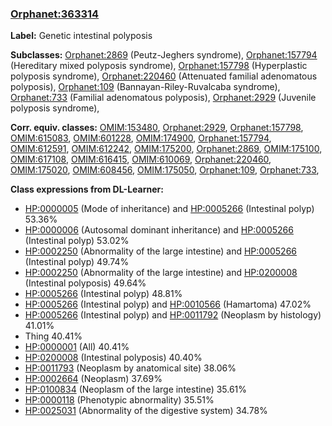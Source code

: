 
### [Orphanet:363314](http://www.orpha.net/ORDO/Orphanet_363314)
**Label:** Genetic intestinal polyposis

**Subclasses:** [Orphanet:2869](http://www.orpha.net/ORDO/Orphanet_2869) (Peutz-Jeghers syndrome), [Orphanet:157794](http://www.orpha.net/ORDO/Orphanet_157794) (Hereditary mixed polyposis syndrome), [Orphanet:157798](http://www.orpha.net/ORDO/Orphanet_157798) (Hyperplastic polyposis syndrome), [Orphanet:220460](http://www.orpha.net/ORDO/Orphanet_220460) (Attenuated familial adenomatous polyposis), [Orphanet:109](http://www.orpha.net/ORDO/Orphanet_109) (Bannayan-Riley-Ruvalcaba syndrome), [Orphanet:733](http://www.orpha.net/ORDO/Orphanet_733) (Familial adenomatous polyposis), [Orphanet:2929](http://www.orpha.net/ORDO/Orphanet_2929) (Juvenile polyposis syndrome), 

**Corr. equiv. classes:** [OMIM:153480](http://purl.obolibrary.org/obo/OMIM_153480), [Orphanet:2929](http://www.orpha.net/ORDO/Orphanet_2929), [Orphanet:157798](http://www.orpha.net/ORDO/Orphanet_157798), [OMIM:615083](http://purl.obolibrary.org/obo/OMIM_615083), [OMIM:601228](http://purl.obolibrary.org/obo/OMIM_601228), [OMIM:174900](http://purl.obolibrary.org/obo/OMIM_174900), [Orphanet:157794](http://www.orpha.net/ORDO/Orphanet_157794), [OMIM:612591](http://purl.obolibrary.org/obo/OMIM_612591), [OMIM:612242](http://purl.obolibrary.org/obo/OMIM_612242), [OMIM:175200](http://purl.obolibrary.org/obo/OMIM_175200), [Orphanet:2869](http://www.orpha.net/ORDO/Orphanet_2869), [OMIM:175100](http://purl.obolibrary.org/obo/OMIM_175100), [OMIM:617108](http://purl.obolibrary.org/obo/OMIM_617108), [OMIM:616415](http://purl.obolibrary.org/obo/OMIM_616415), [OMIM:610069](http://purl.obolibrary.org/obo/OMIM_610069), [Orphanet:220460](http://www.orpha.net/ORDO/Orphanet_220460), [OMIM:175020](http://purl.obolibrary.org/obo/OMIM_175020), [OMIM:608456](http://purl.obolibrary.org/obo/OMIM_608456), [OMIM:175050](http://purl.obolibrary.org/obo/OMIM_175050), [Orphanet:109](http://www.orpha.net/ORDO/Orphanet_109), [Orphanet:733](http://www.orpha.net/ORDO/Orphanet_733), 

**Class expressions from DL-Learner:**

- [HP:0000005](http://purl.obolibrary.org/obo/HP_0000005) (Mode of inheritance) and [HP:0005266](http://purl.obolibrary.org/obo/HP_0005266) (Intestinal polyp) 53.36%
- [HP:0000006](http://purl.obolibrary.org/obo/HP_0000006) (Autosomal dominant inheritance) and [HP:0005266](http://purl.obolibrary.org/obo/HP_0005266) (Intestinal polyp) 53.02%
- [HP:0002250](http://purl.obolibrary.org/obo/HP_0002250) (Abnormality of the large intestine) and [HP:0005266](http://purl.obolibrary.org/obo/HP_0005266) (Intestinal polyp) 49.74%
- [HP:0002250](http://purl.obolibrary.org/obo/HP_0002250) (Abnormality of the large intestine) and [HP:0200008](http://purl.obolibrary.org/obo/HP_0200008) (Intestinal polyposis) 49.64%
- [HP:0005266](http://purl.obolibrary.org/obo/HP_0005266) (Intestinal polyp) 48.81%
- [HP:0005266](http://purl.obolibrary.org/obo/HP_0005266) (Intestinal polyp) and [HP:0010566](http://purl.obolibrary.org/obo/HP_0010566) (Hamartoma) 47.02%
- [HP:0005266](http://purl.obolibrary.org/obo/HP_0005266) (Intestinal polyp) and [HP:0011792](http://purl.obolibrary.org/obo/HP_0011792) (Neoplasm by histology) 41.01%
- Thing 40.41%
- [HP:0000001](http://purl.obolibrary.org/obo/HP_0000001) (All) 40.41%
- [HP:0200008](http://purl.obolibrary.org/obo/HP_0200008) (Intestinal polyposis) 40.40%
- [HP:0011793](http://purl.obolibrary.org/obo/HP_0011793) (Neoplasm by anatomical site) 38.06%
- [HP:0002664](http://purl.obolibrary.org/obo/HP_0002664) (Neoplasm) 37.69%
- [HP:0100834](http://purl.obolibrary.org/obo/HP_0100834) (Neoplasm of the large intestine) 35.61%
- [HP:0000118](http://purl.obolibrary.org/obo/HP_0000118) (Phenotypic abnormality) 35.51%
- [HP:0025031](http://purl.obolibrary.org/obo/HP_0025031) (Abnormality of the digestive system) 34.78%


